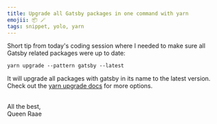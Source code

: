 ```yaml
---
title: Upgrade all Gatsby packages in one command with yarn
emojii: 📦 🪄
tags: snippet, yolo, yarn
---
```


Short tip from today's coding session where I needed to make sure all Gatsby related packages were up to date:

```shell
yarn upgrade --pattern gatsby --latest
```

It will upgrade all packages with gatsby in its name to the latest version. Check out the [yarn upgrade docs](https://classic.yarnpkg.com/lang/en/docs/cli/upgrade/) for more options.

&nbsp;  
All the best,  
Queen Raae
